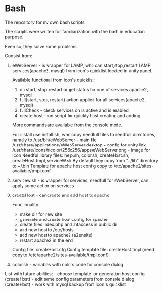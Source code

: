 # Bash

The repository for my own bash scripts

The scripts were written for familiarization with the bash in education purpose.

Even so, they solve some problems.

Consist from:

1.  eWebServer - is wrapper for LAMP, who can start,stop,restart LAMP services(apache2, mysql) from icon's quicklist located in unity panel.

    Available functional  from icon's quicklist:
    1. do start, stop, restart or get status for one of services apache2, mysql
    2. full(start, stop, restart) action applied for all services(apache2, mysql)
    3. fullCheck - check services on is active and is enabled
    4. create host - run script for quickly host creating and adding

    More commands are available from the console mode.

    For install use install.sh,  who copy needfull files to needfull directories, namely to
    /usr/bin/eWebServer  - main file
    /usr/share/applications/eWebServer.desktop - config for unity link
    /usr/share/icons/hicolor/256x256/apps/eWebServer.png - image for icon
    Needful library files: help.sh, color.sh, createHost.sh, createHost.tmpl, serviceW.sh
    By default they copy from "../lib" directory to ~/.bin
    Template for apache host config copy to /etc/apache2/sites-available/tmpl.conf


2. servicew.sh - is wrapper for services, needfull for eWebServer, can apply some action on services


3. createHost - can create and add host to apache

   Functionality:
   - make dir for new site
   - generate and create host config for apache
   - create files index.php and .htaccess in public dir
   - add new host to /etc/hosts
   - add new host to apache2 (a2ensite)
   - restart apache2 in the end

   Config file: createHost.cfg
   Config template file: createHost.tmpl (need copy to /etc/apache2/sites-available/tmpl.conf)

4. color.sh - variables with colors code for console dialog


List with future abilities:
    - choose template for generation host config (createHost)
    - edit some config parameters from console dialog (createHost)
    - work with mysql backup from icon's quicklist
